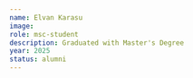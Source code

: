 ```yaml
---
name: Elvan Karasu
image: 
role: msc-student
description: Graduated with Master's Degree
year: 2025
status: alumni
---
```

